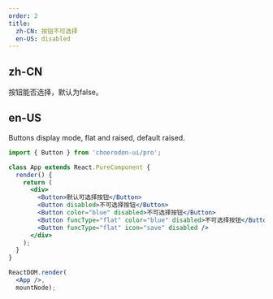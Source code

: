```yaml
---
order: 2
title:
  zh-CN: 按钮不可选择
  en-US: disabled
---
```


## zh-CN

按钮能否选择，默认为false。


## en-US

Buttons display mode, flat and raised, default raised.


````jsx
import { Button } from 'choerodon-ui/pro';

class App extends React.PureComponent {
  render() {
    return (
      <div>
        <Button>默认可选择按钮</Button>
        <Button disabled>不可选择按钮</Button>
        <Button color="blue" disabled>不可选择按钮</Button>
        <Button funcType="flat" color="blue" disabled>不可选择按钮</Button>
        <Button funcType="flat" icon="save" disabled />
      </div>
    );
  }
}

ReactDOM.render(
  <App />,
  mountNode);

````
